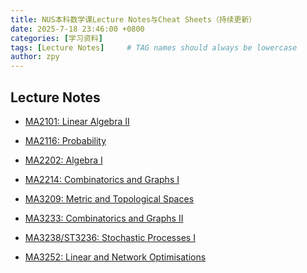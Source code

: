 ```yaml
---
title: NUS本科数学课Lecture Notes与Cheat Sheets（持续更新）
date: 2025-7-18 23:46:00 +0800
categories: [学习资料]
tags: [Lecture Notes]     # TAG names should always be lowercase
author: zpy
---
```


## Lecture Notes

- <a href="https://github.com/Z-Puyu/Math-Ring-Website/raw/main/files/Linear Algebra II.pdf" download>MA2101: Linear Algebra II</a>

- <a href="https://github.com/Z-Puyu/Math-Ring-Website/raw/main/files/Probability.pdf" download>MA2116: Probability</a>

- <a href="https://github.com/Z-Puyu/Math-Ring-Website/raw/main/files/Algebra I.pdf" download>MA2202: Algebra I</a>

- <a href="https://github.com/Z-Puyu/Math-Ring-Website/raw/main/files/Combinatorics and Graphs I.pdf" download>MA2214: Combinatorics and Graphs I</a>

- <a href="https://github.com/Z-Puyu/Math-Ring-Website/raw/main/files/Metric and Topological Spaces.pdf" download>MA3209: Metric and Topological Spaces</a>

- <a href="https://github.com/Z-Puyu/Math-Ring-Website/raw/main/files/Combinatorics and Graphs II.pdf" download>MA3233: Combinatorics and Graphs II</a>

- <a href="https://github.com/Z-Puyu/Math-Ring-Website/raw/main/files/Stochastic Processes I.pdf" download>MA3238/ST3236: Stochastic Processes I</a>

- <a href="https://github.com/Z-Puyu/Math-Ring-Website/raw/main/files/Linear and Network Optimisations.pdf" download>MA3252: Linear and Network Optimisations</a>

